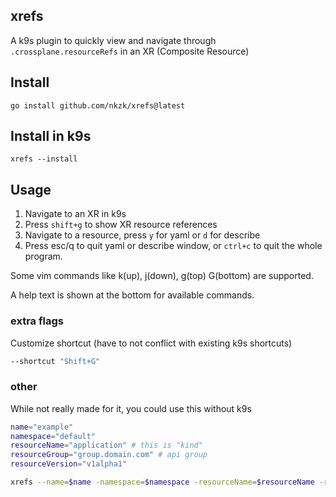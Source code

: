 ## xrefs

A k9s plugin to quickly view and navigate through `.crossplane.resourceRefs` in an XR (Composite Resource)

## Install

`go install github.com/nkzk/xrefs@latest`

## Install in k9s

`xrefs --install`

## Usage

1. Navigate to an XR in k9s
2. Press `shift+g` to show XR resource references
3. Navigate to a resource, press `y` for yaml or `d` for describe
4. Press esc/q to quit yaml or describe window, or `ctrl+c` to quit the whole program.

Some vim commands like k(up), j(down), g(top) G(bottom) are supported.


A help text is shown at the bottom for available commands.

### extra flags

Customize shortcut (have to not conflict with existing k9s shortcuts)

```sh
--shortcut "Shift+G"
```

### other

While not really made for it, you could use this without k9s

```sh
name="example"
namespace="default"
resourceName="application" # this is "kind"
resourceGroup="group.domain.com" # api group
resourceVersion="v1alpha1"
```


```sh
xrefs --name=$name -namespace=$namespace -resourceName=$resourceName -resourceGroup=$resourceGroup -resourceVersion=$resourceVersion
```

